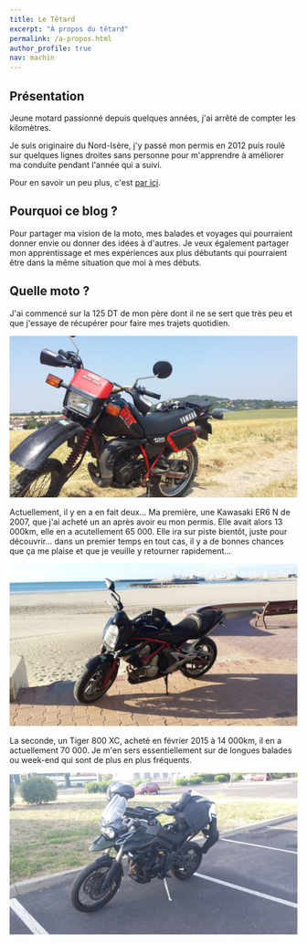 ```yaml
---
title: Le Têtard
excerpt: "À propos du têtard"
permalink: /a-propos.html
author_profile: true
nav: machin
---
```


## Présentation
Jeune motard passionné depuis quelques années, j'ai arrêté de compter les kilomètres.

Je suis originaire du Nord-Isère, j'y passé mon permis en 2012 puis roulé sur quelques lignes droites sans personne
pour m'apprendre à améliorer ma conduite pendant l'année qui a suivi.

Pour en savoir un peu plus, c'est [par ici](/qui-est-le-tetard).

## Pourquoi ce blog ?

Pour partager ma vision de la moto, mes balades et voyages qui pourraient donner envie
ou donner des idées à d'autres. Je veux également partager mon apprentissage et mes expériences
aux plus débutants qui pourraient être dans la même situation que moi à mes débuts.

## Quelle moto ?
J'ai commencé sur la 125 DT de mon père dont il ne se sert que très peu et que j'essaye de récupérer
pour faire mes trajets quotidien.

![Yamaha 125 DT](/assets/images/a-propos/yamaha.jpg)

Actuellement, il y en a en fait deux… Ma première, une Kawasaki ER6 N de 2007,
que j'ai acheté un an après avoir eu mon permis. Elle avait alors 13 000km, elle en a acutellement
65 000. Elle ira sur piste bientôt, juste pour découvrir… dans un premier temps en tout cas,
il y a de bonnes chances que ça me plaise et que je veuille y retourner rapidement…

![Kawasaki ER6 N](/assets/images/a-propos/kawasaki.jpg)

La seconde, un Tiger 800 XC, acheté en février 2015 à 14 000km, il en a actuellement 70 000.
 Je m'en sers essentiellement sur de longues balades ou week-end qui sont de
 plus en plus fréquents.

![Triumph Tiger 800 XC](/assets/images/a-propos/triumph.jpg)

